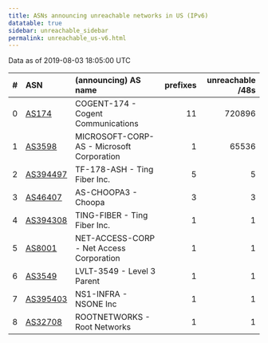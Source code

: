 ```yaml
---
title: ASNs announcing unreachable networks in US (IPv6)
datatable: true
sidebar: unreachable_sidebar
permalink: unreachable_us-v6.html
---
```


Data as of 2019-08-03 18:05:00 UTC


<div class="datatable-begin"></div>

|   # | ASN                                      | (announcing) AS name                      |   prefixes |   unreachable /48s |
|----:|:-----------------------------------------|:------------------------------------------|-----------:|-------------------:|
|   0 | [AS174](unreachable_AS174-v6.html)       | COGENT-174 - Cogent Communications        |         11 |             720896 |
|   1 | [AS3598](unreachable_AS3598-v6.html)     | MICROSOFT-CORP-AS - Microsoft Corporation |          1 |              65536 |
|   2 | [AS394497](unreachable_AS394497-v6.html) | TF-178-ASH - Ting Fiber Inc.              |          5 |                  5 |
|   3 | [AS46407](unreachable_AS46407-v6.html)   | AS-CHOOPA3 - Choopa                       |          3 |                  3 |
|   4 | [AS394308](unreachable_AS394308-v6.html) | TING-FIBER - Ting Fiber Inc.              |          1 |                  1 |
|   5 | [AS8001](unreachable_AS8001-v6.html)     | NET-ACCESS-CORP - Net Access Corporation  |          1 |                  1 |
|   6 | [AS3549](unreachable_AS3549-v6.html)     | LVLT-3549 - Level 3 Parent                |          1 |                  1 |
|   7 | [AS395403](unreachable_AS395403-v6.html) | NS1-INFRA - NSONE Inc                     |          1 |                  1 |
|   8 | [AS32708](unreachable_AS32708-v6.html)   | ROOTNETWORKS - Root Networks              |          1 |                  1 |

<div class="datatable-end"></div>